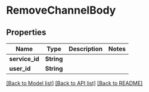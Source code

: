 # RemoveChannelBody

## Properties

Name | Type | Description | Notes
------------ | ------------- | ------------- | -------------
**service_id** | **String** |  | 
**user_id** | **String** |  | 

[[Back to Model list]](../README.md#documentation-for-models) [[Back to API list]](../README.md#documentation-for-api-endpoints) [[Back to README]](../README.md)


